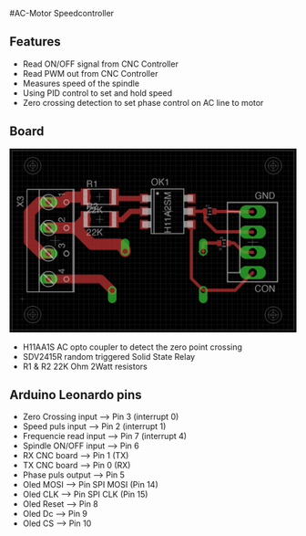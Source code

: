 #AC-Motor Speedcontroller

## Features
* Read ON/OFF signal from CNC Controller
* Read PWM out from CNC Controller
* Measures speed of the spindle
* Using PID control to set and hold speed
* Zero crossing detection to set phase control on AC line to motor

## Board
![Board](/SpindleController/board/board.png)
* H11AA1S AC opto coupler to detect the zero point crossing
* SDV2415R random triggered Solid State Relay
* R1 & R2 22K Ohm 2Watt resistors

## Arduino Leonardo pins
* Zero Crossing input --> Pin 3 (interrupt 0)
* Speed puls input --> Pin 2 (interrupt 1)
* Frequencie read input --> Pin 7 (interrupt 4)
* Spindle ON/OFF input --> Pin 6
* RX CNC board --> Pin 1 (TX)
* TX CNC board --> Pin 0 (RX)
* Phase puls output --> Pin 5
* Oled MOSI --> Pin SPI MOSI (Pin 14)
* Oled CLK --> Pin SPI CLK (Pin 15)
* Oled Reset --> Pin 8
* Oled Dc --> Pin 9
* Oled CS --> Pin 10
